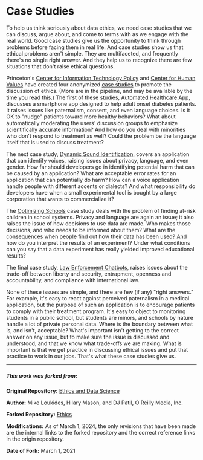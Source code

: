 Case Studies
============

To help us think seriously about data ethics, we need case studies that
we can discuss, argue about, and come to terms with as we engage with
the real world. Good case studies give us the opportunity to think
through problems before facing them in real life. And case studies show
us that ethical problems aren't simple. They are multifaceted, and
frequently there's no single right answer. And they help us to
recognize there are few situations that don't raise ethical questions.

Princeton's [Center for Information Technology
Policy](https://citp.princeton.edu/) and [Center for Human
Values](https://uchv.princeton.edu/) have created four anonymized [case
studies](https://aiethics.princeton.edu/case-studies/) to promote the
discussion of ethics. (More are in the pipeline, and may be available by
the time you read this.) The first of these studies, [Automated
Healthcare App](http://bit.ly/2LaqfUJ), discusses a smartphone app
designed to help adult onset diabetes patients. It raises issues like
paternalism, consent, and even language choices. Is it OK to "nudge"
patients toward more healthy behaviors? What about automatically
moderating the users' discussion groups to emphasize scientifically
accurate information? And how do you deal with minorities who don't
respond to treatment as well? Could the problem be the language itself
that is used to discuss treatment?

The next case study, [Dynamic Sound
Identification](http://bit.ly/2mv6x7q), covers an application that can
identify voices, raising issues about privacy, language, and even
gender. How far should developers go in identifying potential harm that
can be caused by an application? What are acceptable error rates for an
application that can potentially do harm? How can a voice application
handle people with different accents or dialects? And what
responsibility do developers have when a small experimental tool is
bought by a large corporation that wants to commercialize it?

The [Optimizing Schools](http://bit.ly/2uCZQVn) case study deals with
the problem of finding at-risk children in school systems. Privacy and
language are again an issue; it also raises the issue of how decisions
to use data are made. Who makes those decisions, and who needs to be
informed about them? What are the consequences when people find out how
their data has been used? And how do you interpret the results of an
experiment? Under what conditions can you say that a data experiment has
really yielded improved educational results?

The final case study, [Law Enforcement Chatbots](http://bit.ly/2JFm3a4),
raises issues about the trade-off between liberty and security,
entrapment, openness and accountability, and compliance with
international law.

None of these issues are simple, and there are few (if any) "right
answers." For example, it's easy to react against perceived paternalism
in a medical application, but the purpose of such an application is to
encourage patients to comply with their treatment program. It's easy to
object to monitoring students in a public school, but students are
minors, and schools by nature handle a lot of private personal data.
Where is the boundary between what is, and isn't, acceptable? What's
important isn't getting to the correct answer on any issue, but to make
sure the issue is discussed and understood, and that we know what
trade-offs we are making. What is important is that we get practice in
discussing ethical issues and put that practice to work in our jobs.
That's what these case studies give us.

---

##### This work was forked from:

**Original Repository:** [Ethics and Data Science](https://resources.oreilly.com/examples/0636920203964)

**Author:** Mike Loukides, Hilary Mason, and DJ Patil, O'Reilly Media, Inc.

**Forked Repository:** [Ethics](github.com/jasonkronemeyer/ethics)

**Modifications:** As of March 1, 2024, the only revisions that have been made are the internal links to the forked repository and the correct reference links in the origin repository.

**Date of Fork:** March 1, 2021
